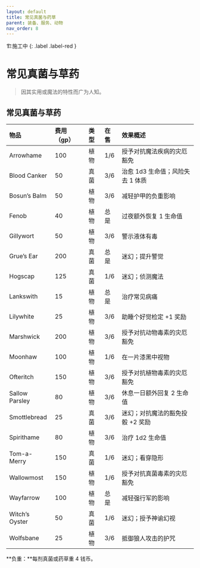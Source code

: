 ```yaml
---
layout: default
title: 常见真菌与药草
parent: 装备、服务、动物
nav_order: 8
---
```


🏗️施工中
{: .label .label-red }

# 常见真菌与草药

> 因其实用或魔法的特性而广为人知。

## 常见真菌与草药

| 物品           | 费用（gp） | 类型 | 在售 | 效果概述                         |
| :------------- | :--------- | :--- | :--- | :------------------------------- |
| Arrowhame      | 100        | 植物 | 1/6  | 授予对抗魔法疾病的灾厄豁免       |
| Blood Canker   | 50         | 真菌 | 3/6  | 治愈 1d3 生命值；风险失去 1 体质 |
| Bosun’s Balm   | 50         | 植物 | 3/6  | 减轻护甲的负重影响               |
| Fenob          | 40         | 植物 | 总是 | 过夜额外恢复 1 生命值            |
| Gillywort      | 50         | 植物 | 3/6  | 警示液体有毒                     |
| Grue’s Ear     | 200        | 真菌 | 总是 | 迷幻；提升警觉                   |
| Hogscap        | 125        | 真菌 | 1/6  | 迷幻；侦测魔法                   |
| Lankswith      | 15         | 植物 | 总是 | 治疗常见病痛                     |
| Lilywhite      | 25         | 植物 | 3/6  | 助睡个好觉检定 +1 奖励           |
| Marshwick      | 200        | 植物 | 3/6  | 授予对抗动物毒素的灾厄豁免       |
| Moonhaw        | 100        | 植物 | 1/6  | 在一片漆黑中视物                 |
| Ofteritch      | 150        | 植物 | 3/6  | 授予对抗植物毒素的灾厄豁免       |
| Sallow Parsley | 80         | 植物 | 3/6  | 休息一日额外回复 2 生命值        |
| Smottlebread   | 25         | 真菌 | 3/6  | 迷幻；对抗魔法的豁免投骰 +2 奖励 |
| Spirithame     | 80         | 植物 | 3/6  | 治疗 1d2 生命值                  |
| Tom-a-Merry    | 150        | 真菌 | 1/6  | 迷幻；看穿隐形                   |
| Wallowmost     | 150        | 植物 | 1/6  | 授予对抗真菌毒素的灾厄豁免       |
| Wayfarrow      | 100        | 植物 | 总是 | 减轻强行军的影响                 |
| Witch’s Oyster | 50         | 真菌 | 1/6  | 迷幻；授予神谕幻视               |
| Wolfsbane      | 25         | 植物 | 3/6  | 抵御狼人攻击的护咒               |

**负重：**每剂真菌或药草重 4 钱币。
